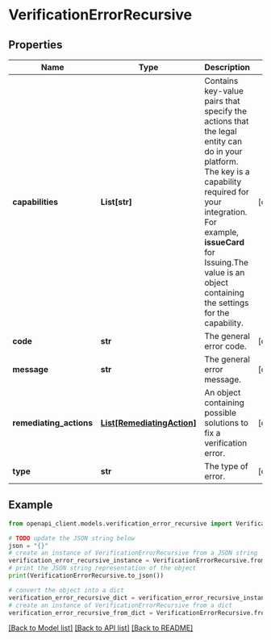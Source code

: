 # VerificationErrorRecursive


## Properties

Name | Type | Description | Notes
------------ | ------------- | ------------- | -------------
**capabilities** | **List[str]** | Contains key-value pairs that specify the actions that the legal entity can do in your platform. The key is a capability required for your integration. For example, **issueCard** for Issuing.The value is an object containing the settings for the capability. | [optional] 
**code** | **str** | The general error code. | [optional] 
**message** | **str** | The general error message. | [optional] 
**remediating_actions** | [**List[RemediatingAction]**](RemediatingAction.md) | An object containing possible solutions to fix a verification error. | [optional] 
**type** | **str** | The type of error. | [optional] 

## Example

```python
from openapi_client.models.verification_error_recursive import VerificationErrorRecursive

# TODO update the JSON string below
json = "{}"
# create an instance of VerificationErrorRecursive from a JSON string
verification_error_recursive_instance = VerificationErrorRecursive.from_json(json)
# print the JSON string representation of the object
print(VerificationErrorRecursive.to_json())

# convert the object into a dict
verification_error_recursive_dict = verification_error_recursive_instance.to_dict()
# create an instance of VerificationErrorRecursive from a dict
verification_error_recursive_from_dict = VerificationErrorRecursive.from_dict(verification_error_recursive_dict)
```
[[Back to Model list]](../README.md#documentation-for-models) [[Back to API list]](../README.md#documentation-for-api-endpoints) [[Back to README]](../README.md)


